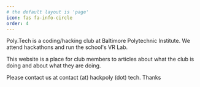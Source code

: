 ```yaml
---
# the default layout is 'page'
icon: fas fa-info-circle
order: 4
---
```


Poly.Tech is a coding/hacking club at Baltimore Polytechnic Institute. We attend hackathons and run the school's VR Lab.

This website is a place for club members to articles about what the club is doing and about what they are doing.

Please contact us at contact (at) hackpoly (dot) tech. Thanks
